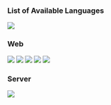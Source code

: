 ### List of Available Languages
<img src="https://img.shields.io/badge/Python-3766AB?style=flat-square&logo=Python&logoColor=white"/></a>

### Web
<img src="https://img.shields.io/badge/HTML5-E34F26?style=flat-square&logo=html5&logoColor=white"/></a>
<img src="https://img.shields.io/badge/CSS3-1572B6?style=flat-square&logo=css3&logoColor=white"/></a>
<img src="https://img.shields.io/badge/Bootstrap-#7952B3?style=flat-square&logo=bootstrap&logoColor=white"/></a>
<img src="https://img.shields.io/badge/JavaScript-F7DF1E?style=flat-square&logo=JavaScript&logoColor=222222"/></a>
<img src="https://img.shields.io/badge/React-61DAFB?style=flat-square&logo=React&logoColor=black"/></a>

### Server
<img src="https://img.shields.io/badge/Node.js-339933?style=flat-square&logo=node-dot-js&logoColor=white"/></a>

### 
